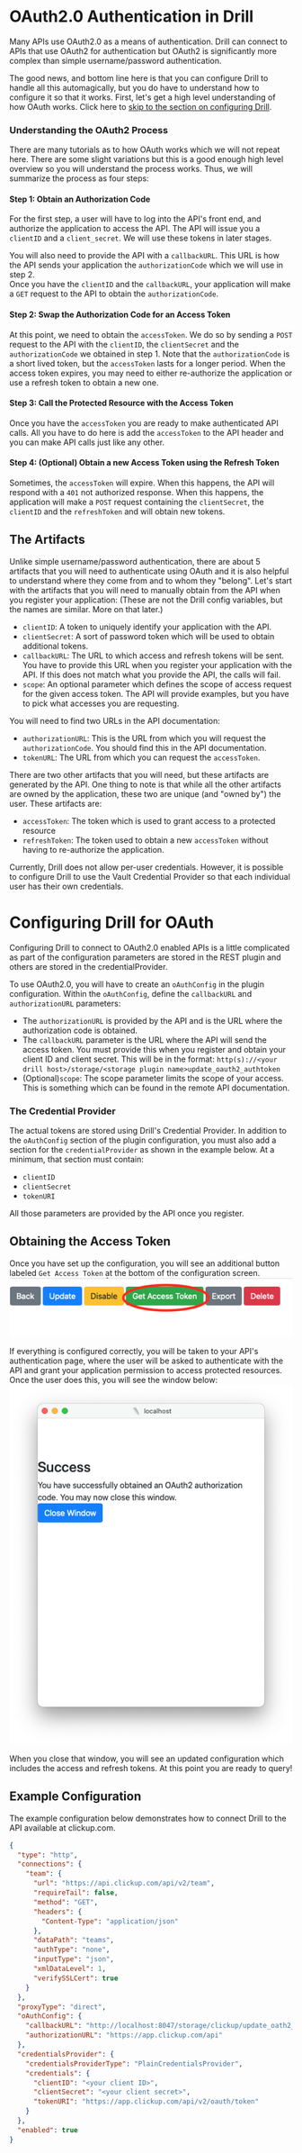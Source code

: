 # OAuth2.0 Authentication in Drill
Many APIs use OAuth2.0 as a means of authentication. Drill can connect to APIs that use OAuth2 for authentication but OAuth2 is significantly more complex than simple 
username/password authentication.

The good news, and bottom line here is that you can configure Drill to handle all this automagically, but you do have to understand how to configure it so that it works. First, 
let's get a high level understanding of how OAuth works.  Click here to [skip to the section on configuring Drill](#configure-drill).

### Understanding the OAuth2 Process
There are many tutorials as to how OAuth works which we will not repeat here.  There are some slight variations but this is a good enough high level overview so you will understand the process works. 
Thus, we will summarize the process as four steps:

#### Step 1:  Obtain an Authorization Code
For the first step, a user will have to log into the API's front end, and authorize the application to access the API.  The API will issue you a `clientID` and a 
`client_secret`.  We will use these tokens in later stages.  

You will also need to provide the API with a `callbackURL`.  This URL is how the API sends your application the `authorizationCode` which we will use in step 2.  
Once you have the `clientID` and the `callbackURL`, your application will make a `GET` request to the API to obtain the `authorizationCode`. 

#### Step 2:  Swap the Authorization Code for an Access Token
At this point, we need to obtain the `accessToken`.  We do so by sending a `POST` request to the API with the `clientID`, the `clientSecret` and the `authorizationCode` we 
obtained in step 1.  Note that the `authorizationCode` is a short lived token, but the `accessToken` lasts for a longer period.  When the access token expires, you may need to 
either re-authorize the application or use a refresh token to obtain a new one.

#### Step 3:  Call the Protected Resource with the Access Token
Once you have the `accessToken` you are ready to make authenticated API calls. All you have to do here is add the `accessToken` to the API header and you can make API calls 
just like any other. 

#### Step 4: (Optional) Obtain a new Access Token using the Refresh Token
Sometimes, the `accessToken` will expire.  When this happens, the API will respond with a `401` not authorized response. When this happens, the application will make a `POST` 
request containing the `clientSecret`, the `clientID` and the `refreshToken` and will obtain new tokens.

## The Artifacts
Unlike simple username/password authentication, there are about 5 artifacts that you will need to authenticate using OAuth and it is also helpful to understand where they come 
from and to whom they "belong".  Let's start with the artifacts that you will need to manually obtain from the API when you register your application:  (These are not the Drill 
config variables, but the names are similar.  More on that later.)
* `clientID`:  A token to uniquely identify your application with the API.
* `clientSecret`:  A sort of password token which will be used to obtain additional tokens.
* `callbackURL`:  The URL to which access and refresh tokens will be sent. You have to provide this URL when you register your application with the API.  If this does not match 
  what you provide the API, the calls will fail.
* `scope`:  An optional parameter which defines the scope of access request for the given access token. The API will provide examples, but you have to pick what accesses you 
  are requesting.

You will need to find two URLs in the API documentation:

* `authorizationURL`:  This is the URL from which you will request the `authorizationCode`.  You should find this in the API documentation.
* `tokenURL`: The URL from which you can request the `accessToken`. 

There are two other artifacts that you will need, but these artifacts are generated by the API.  One thing to note is that while all the other artifacts are owned by the 
application, these two are unique (and "owned by") the user.  These artifacts are:
* `accessToken`: The token which is used to grant access to a protected resource
* `refreshToken`: The token used to obtain a new `accessToken` without having to re-authorize the application.

Currently, Drill does not allow per-user credentials.  However, it is possible to configure Drill to use the Vault Credential Provider so that each individual user has their 
own credentials.

<h1 id="configure-drill">Configuring Drill for OAuth</h1>
Configuring Drill to connect to OAuth2.0 enabled APIs is a little complicated as part of the configuration parameters are stored in the REST plugin and others are stored in the 
credentialProvider.

To use OAuth2.0, you will have to create an `oAuthConfig` in the plugin configuration.  Within the `oAuthConfig`, define the `callbackURL` and `authorizationURL` parameters:
* The `authorizationURL` is provided by the API and is the URL where the authorization code is obtained. 
* The `callbackURL` parameter is the URL where the API will send the access token.  You must provide this when you register and obtain your client ID and client secret.  This 
  will be in the format: `http(s)://<your drill host>/storage/<storage plugin name>update_oauth2_authtoken`
* (Optional)`scope`: The scope parameter limits the scope of your access.  This is something which can be found in the remote API documentation.

### The Credential Provider
The actual tokens are stored using Drill's Credential Provider.  In addition to the `oAuthConfig` section of the plugin configuration, you must also add a section for the 
`credentialProvider` as shown in the example below.  At a minimum, that section must contain:
* `clientID`
* `clientSecret`
* `tokenURI`

All those parameters are provided by the API once you register.

## Obtaining the Access Token
Once you have set up the configuration, you will see an additional button labeled `Get Access Token` at the bottom of the configuration screen.
<img src="images/get_access_token.png" />

If everything is configured correctly, you will be taken to your API's authentication page, where the user will be asked to authenticate with the API and grant your application 
permission to access protected resources.  Once the user does this, you will see the window below:
<img src="images/access_token.png" />

When you close that window, you will see an updated configuration which includes the access and refresh tokens.  At this point you are ready to query!

## Example Configuration
The example configuration below demonstrates how to connect Drill to the API available at clickup.com.
```json
{
  "type": "http",
  "connections": {
    "team": {
      "url": "https://api.clickup.com/api/v2/team",
      "requireTail": false,
      "method": "GET",
      "headers": {
        "Content-Type": "application/json"
      },
      "dataPath": "teams",
      "authType": "none",
      "inputType": "json",
      "xmlDataLevel": 1,
      "verifySSLCert": true
    }
  },
  "proxyType": "direct",
  "oAuthConfig": {
    "callbackURL": "http://localhost:8047/storage/clickup/update_oath2_authtoken",
    "authorizationURL": "https://app.clickup.com/api"
  },
  "credentialsProvider": {
    "credentialsProviderType": "PlainCredentialsProvider",
    "credentials": {
      "clientID": "<your client ID>",
      "clientSecret": "<your client secret>",
      "tokenURI": "https://app.clickup.com/api/v2/oauth/token"
    }
  },
  "enabled": true
}

```

